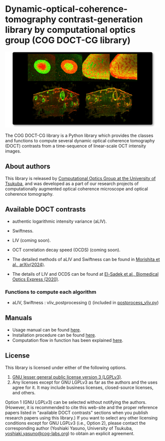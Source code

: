 # Dynamic-optical-coherence-tomography contrast-generation library by computational optics group (COG DOCT-CG library) 
![topPicture](Manual/figures/topPicture.jpg)

The COG DOCT-CG library is a Python library which provides the classes and functions to compute several dynamic optical coherence tomography (DOCT) contrasts from a time-sequence of linear-scale OCT intensity images.

About authors
--------------
This library is released by [Computational Optics Group at the University of Tsukuba](https://cog-news.blogspot.com/), and was developed as a part of our research projects of computationally augmented optical coherence microscope and optical coherence tomography.

Available DOCT contrasts
---------------------------
- authentic logarithmic intensity variance (aLIV).
- Swiftness.
- LIV (coming soon).
- OCT correlation decay speed (OCDS) (coming soon).

- The detailed methods of aLIV and Swiftness can be found in [Morishita et al., arXiv(2024)](https://doi.org/10.48550/arXiv.2412.09351).
- The details of LIV and OCDS can be found at [El-Sadek et al., Biomedical Optics Express (2020)](https://doi.org/10.1364/BOE.404336).

### Functions to compute each algorithm
- aLIV, Swiftness : vliv_postprocessing () (included in [postprocess_vliv.py](Program\VLIV\postprocess_vliv.py))

Manuals
------------------------
- Usage manual can be found [here](Manual/Usage.md).
- Installation procedure can be found [here](Manual/Instration.md).
- Computation flow in function has been explained [here](Manual/Structure.md).

License
-----------------------
This library is licensed under either of the following options.
1. [GNU lesser general public license version 3 (LGPLv3)](LICENSE.md).
2. Any licenses except for GNU LGPLv3 as far as the authors and the uses agree for it. It may include business licenses, closed-source licenses, and others. 
 
Option 1 (GNU LGPLv3) can be selected without notifying the authors. (However, it is recommended to cite this web-site and the proper reference papers listed in "available DOCT contrasts" sections when you publish research papers using this library.)
If you want to select any other licensing conditions except for GNU LGPLv3 (i.e., Option 2), please contact the corresponding author (Yoshiaki Yasuno, University of Tsukuba, <yoshiaki.yasuno@cog-labs.org>) to obtain an explicit agreement.
